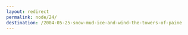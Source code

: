 ```yaml
---
layout: redirect
permalink: node/24/
destination: /2004-05-25-snow-mud-ice-and-wind-the-towers-of-paine
---
```

